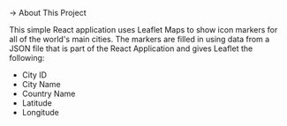 
-> About This Project

This simple React application uses Leaflet Maps to show icon markers for all of the world's main cities. The markers are filled in using data from a JSON file that is part of the React Application and gives Leaflet the following:

- City ID
- City Name
- Country Name
- Latitude
- Longitude
